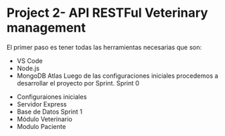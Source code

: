 # Project 2- API RESTFul Veterinary management
El primer paso es tener todas las herramientas necesarias que son:
* VS Code
* Node.js
* MongoDB Atlas
Luego de las configuraciones iniciales procedemos a desarrollar el proyecto por Sprint.
Sprint 0
- Configuraiones iniciales
- Servidor Express
- Base de Datos
Sprint 1
- Módulo Veterinario
- Modulo Paciente
